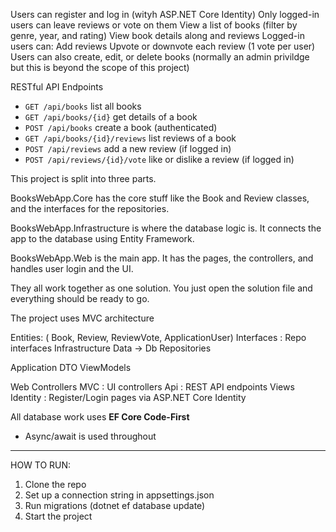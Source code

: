 
Users can register and log in (wityh ASP.NET Core Identity)
Only logged-in users can leave reviews or vote on them
View a list of books (filter by genre, year, and rating)
View book details along and reviews
Logged-in users can:
Add reviews
Upvote or downvote each review (1 vote per user)
Users can also create, edit, or delete books (normally an admin privildge but this is beyond the scope of this project)

RESTful API Endpoints
- `GET /api/books`  list all books 
- `GET /api/books/{id}`  get details of a book
- `POST /api/books`  create a book (authenticated)
- `GET /api/books/{id}/reviews`  list reviews of a book
- `POST /api/reviews`  add a new review (if logged in)
- `POST /api/reviews/{id}/vote` like or dislike a review (if logged in)

This project is split into three parts.

BooksWebApp.Core has the core stuff like the Book and Review classes, and the interfaces for the repositories.

BooksWebApp.Infrastructure is where the database logic is. It connects the app to the database using Entity Framework.

BooksWebApp.Web is the main app. It has the pages, the controllers, and handles user login and the UI.

They all work together as one solution. You just open the solution file and everything should be ready to go.

The project uses MVC architecture

Entities: ( Book, Review, ReviewVote, ApplicationUser)
Interfaces : Repo interfaces
Infrastructure
Data → Db
Repositories 

Application
DTO
ViewModels 

Web
Controllers
MVC : UI controllers 
Api : REST API endpoints 
Views  
Identity : Register/Login pages via ASP.NET Core Identity

All database work uses **EF Core Code-First**
- Async/await is used throughout



**************************************************************************************************************************************


HOW TO RUN: 

1. Clone the repo
2. Set up a connection string in appsettings.json
3. Run migrations (dotnet ef database update)
4. Start the project 
